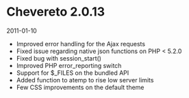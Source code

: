 # Chevereto 2.0.13

2011-01-10

- Improved error handling for the Ajax requests
- Fixed issue regarding native json functions on PHP < 5.2.0
- Fixed bug with session_start()
- Improved PHP error_reporting switch
- Support for $_FILES on the bundled API
- Added function to atemp to rise low server limits
- Few CSS improvements on the default theme
